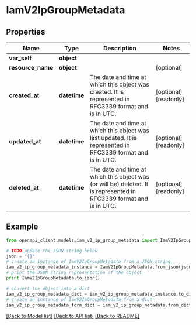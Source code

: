 # IamV2IpGroupMetadata


## Properties
Name | Type | Description | Notes
------------ | ------------- | ------------- | -------------
**var_self** | **object** |  | 
**resource_name** | **object** |  | [optional] 
**created_at** | **datetime** | The date and time at which this object was created. It is represented in RFC3339 format and is in UTC. | [optional] [readonly] 
**updated_at** | **datetime** | The date and time at which this object was last updated. It is represented in RFC3339 format and is in UTC. | [optional] [readonly] 
**deleted_at** | **datetime** | The date and time at which this object was (or will be) deleted. It is represented in RFC3339 format and is in UTC. | [optional] [readonly] 

## Example

```python
from openapi_client.models.iam_v2_ip_group_metadata import IamV2IpGroupMetadata

# TODO update the JSON string below
json = "{}"
# create an instance of IamV2IpGroupMetadata from a JSON string
iam_v2_ip_group_metadata_instance = IamV2IpGroupMetadata.from_json(json)
# print the JSON string representation of the object
print IamV2IpGroupMetadata.to_json()

# convert the object into a dict
iam_v2_ip_group_metadata_dict = iam_v2_ip_group_metadata_instance.to_dict()
# create an instance of IamV2IpGroupMetadata from a dict
iam_v2_ip_group_metadata_form_dict = iam_v2_ip_group_metadata.from_dict(iam_v2_ip_group_metadata_dict)
```
[[Back to Model list]](../ccloud/README.md#documentation-for-models) [[Back to API list]](../ccloud/README.md#documentation-for-api-endpoints) [[Back to README]](../ccloud/README.md)


